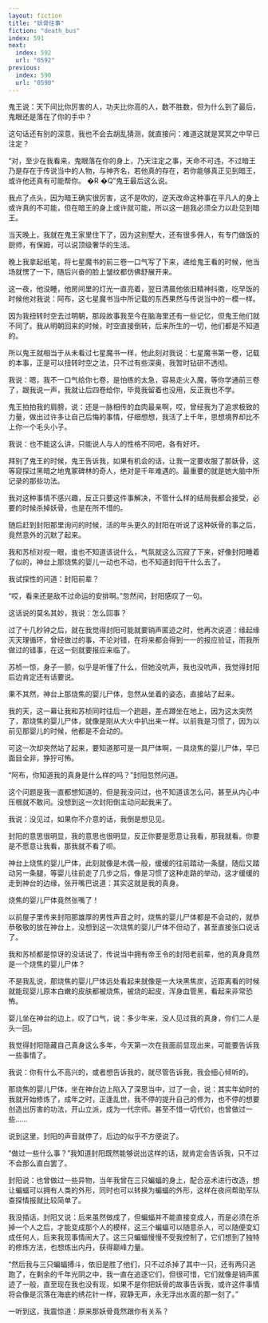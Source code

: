 ```yaml
---
layout: fiction
title: "妖骨往事"
fiction: "death_bus"
index: 591
next:
  index: 592
  url: "0592"
previous:
  index: 590
  url: "0590"
---
```

鬼王说：天下间比你厉害的人，功夫比你高的人，数不胜数，但为什么到了最后，鬼眼还是落在了你的手中？

这句话还有别的深意，我也不会去胡乱猜测，就直接问：难道这就是冥冥之中早已注定？

“对，至少在我看来，鬼眼落在你的身上，乃天注定之事，天命不可违，不过暗王乃是存在于传说当中的人物，与神齐名，若他真的存在，若你能够真正见到暗王，或许他还真有可能帮你。 �R �Q”鬼王最后这么说。

我点了点头，因为暗王确实很厉害，这不是吹的，逆天改命这种事在平凡人的身上或许真的不可能，但在暗王的身上或许就可能，所以这一趟我必须全力以赴见到暗王。

当天晚上，我就在鬼王家里住下了，因为这别墅大，还有很多佣人，有专门做饭的厨师，有保姆，可以说顶级奢华的生活。

晚上我拿起纸笔，将七星魔书的前三卷一口气写了下来，递给鬼王看的时候，他当场就愣了一下，随后兴奋的脸上皱纹都仿佛舒展开来。

这一夜，他没睡，他房间里的灯光一直亮着，翌日清晨他依旧精神抖擞，吃早饭的时候他对我说：阿布，这七星魔书当中所记载的东西果然与传说当中的一模一样。

因为我扭转时空去过明朝，那段故事我至今在脑海里还有一些记忆，但鬼王他们就不同了。我从明朝回来的时候，时空直接倒转，后来所生的一切，他们都是不知道的。

所以鬼王就相当于从未看过七星魔书一样，他此刻对我说：七星魔书第一卷，记载的本事，正是可以扭转时空之法，只不过有些深奥，我暂时钻研不透彻。

我说：嗯，我不一口气给你七卷，是怕练的太急，容易走火入魔，等你学通前三卷了，跟我说一声，我就让后四卷给你，毕竟我留着也没用，反正我也不学。

鬼王拍拍我的肩膀，说：还是一脉相传的血肉最亲啊，哎，曾经我为了追求极致的力量，做出过许多让自己后悔的事情，仔细想想，我活了上千年，思想境界却比不上你一个毛头小子。

我说：也不能这么讲，只能说人与人的性格不同吧，各有好坏。

拜别了鬼王的时候，鬼王告诉我，如果有机会的话，让我一定要收服了那妖骨，这等窥探过黑暗之地鬼冢碑林的奇人，绝对是千年难遇的。最重要的就是她大脑中所记录的那些功法。

我对这种事情不感兴趣，反正只要这件事解决，不管什么样的结局我都会接受，必要的时候杀掉妖骨，也是在所不惜的。

随后赶到封阳那里询问的时候，活的年头更久的封阳在听说了这种妖骨的事之后，竟然意外的沉默了起来。

我和苏桢对视一眼，谁也不知道该说什么，气氛就这么沉寂了下来，好像封阳睡着了似的，神台上那烧焦的婴儿一动也不动，也不知道封阳干什么去了。

我试探性的问道：封阳前辈？

“哎，看来还是敌不过命运的安排啊。”忽然间，封阳感叹了一句。

这话说的莫名其妙，我说：怎么回事？

过了十几秒钟之后，就在我觉得封阳可能就要销声匿迹之时，他再次说道：缘起缘灭天理循环，曾经做过的事，不论对错，在将来都会得到一一的报应验证，而我所做过的错事，在这一刻就要报应来临了。

苏桢一惊，身子一颤，似乎是听懂了什么，但她没吭声，我也没吭声，我觉得封阳后边肯定还有话要说。

果不其然，神台上那烧焦的婴儿尸体，忽然从坐着的姿态，直接站了起来。

我的天，这一幕让我和苏桢同时往后一个趔趄，差点蹲坐在地上，因为这太突然了，那烧焦的婴儿尸体，就像是刚从大火中扒出来一样。以前我是习惯了，因为以前见那婴儿的时候，他都是不会动的。

可这一次却突然站了起来，要知道那可是一具尸体啊，一具烧焦的婴儿尸体，早已面目全非，狰狞可怖。

“阿布，你知道我的真身是什么样的吗？”封阳忽然问道。

这个问题是我一直都想知道的，但是我没问过，也不知道该怎么问，甚至从内心中压根就不敢问。没想到这一次封阳倒主动问起我来了。

我说：没见过，如果你不介意的话，我倒是想见见。

封阳的意思很明显，我的意思也很明显，反正你要是愿意让我看，那我就看。你要是不愿意让我看，那我就不看了呗。

神台上烧焦的婴儿尸体，此刻就像是木偶一般，缓缓的往前踏动一条腿，随后又踏动另一条腿，等婴儿往前走了几步之后，像是习惯了这种走路的举动，这才缓缓的走到神台的边缘，张开嘴巴说道：其实这就是我的真身。

烧焦的婴儿尸体竟然张嘴了！

以前屋子里传来封阳那雄厚的男性声音之时，烧焦的婴儿尸体都是不会动的，就恭恭敬敬的放在神台上，没想到这一次烧焦的婴儿尸体不但动了，甚至直接张口说话了。

我和苏桢都是惊讶的没话说了，传说当中拥有帝王令的封阳老前辈，他的真身竟然是一个烧焦的婴儿尸体？

不是我乱说，那烧焦的婴儿尸体远处看起来就像是一大块黑焦炭，近距离看的时候就能现婴儿原本白嫩的皮肤都被烧焦，被烧的起皮，浑身血管黑，看起来非常恐怖。

婴儿坐在神台的边上，叹了口气，说：多少年来，没人见过我的真身，你们二人是头一回。

我觉得封阳隐藏自己真身这么多年，今天第一次在我面前显现出来，可能要告诉我一些事情了。

我说：你有什么不高兴的，或者想告诉我的，就尽管告诉我，我会细心倾听的。

那烧焦的婴儿尸体，坐在神台边上陷入了深思当中，过了一会，说：其实年幼时的我就开始修炼了，成年之时，正逢乱世，我不停的提升自己的修为，也不停的想要创造出厉害的功法，开山立派，成为一代宗师。甚至不惜一切代价，也曾做过一些……

说到这里，封阳的声音就停了，后边的似乎不方便说了。

“做过一些什么事？”我知道封阳既然能够说出这样的话，就肯定会告诉我，只不过不会那么直白罢了。

封阳说：也曾做过一些异物，当年我曾在三只蝙蝠的身上，配合巫术进行改造，想让蝙蝠可以拥有人类的外形，同时也可以转换为蝙蝠的外形，这样在夜间帮助军队查探情报就比较简单了。

我没插话，封阳又说：后来虽然做成了，但蝙蝠并不能直接变成人，而是必须在杀掉一个人之后，才能变成那个人的模样，这三个蝙蝠可以随意杀人，可以随便变幻成任何人，后来我现事情闹大了。这三只蝙蝠慢慢不受我控制了，它们想到了独特的修炼方法，也想炼出内丹，获得巅峰力量。

“然后我与三只蝙蝠搏斗，依旧是胜了他们，只不过杀掉了其中一只，还有两只逃跑了，在剩余的千年光阴之中，我一直在追逐它们，但很可惜，它们就像是销声匿迹了一般，直至现在我也没有现，如果不是你把妖骨的故事告诉我，或许这件事情将会像是沉落在海底的绣花针一样，寂静无声，永无浮出水面的那一刻了。”

一听到这，我震惊道：原来那妖骨竟然跟你有关系？